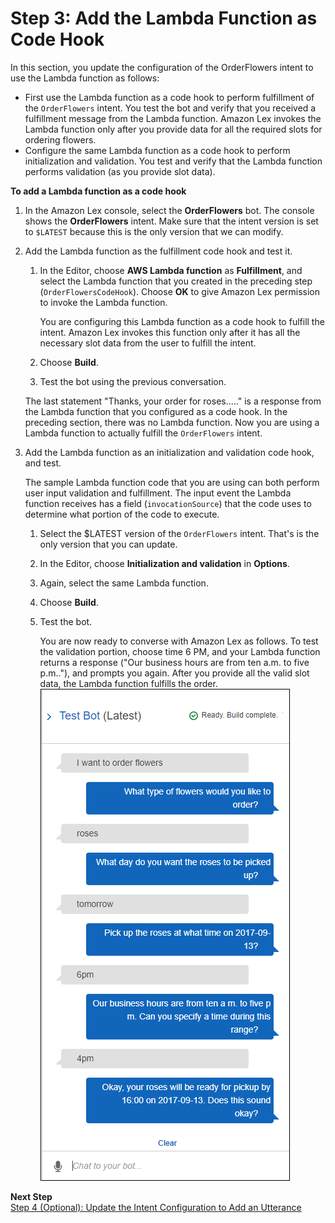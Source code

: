 # Step 3: Add the Lambda Function as Code Hook

In this section, you update the configuration of the OrderFlowers intent to use the Lambda function as follows:
+ First use the Lambda function as a code hook to perform fulfillment of the `OrderFlowers` intent\. You test the bot and verify that you received a fulfillment message from the Lambda function\. Amazon Lex invokes the Lambda function only after you provide data for all the required slots for ordering flowers\.
+ Configure the same Lambda function as a code hook to perform initialization and validation\. You test and verify that the Lambda function performs validation \(as you provide slot data\)\.

**To add a Lambda function as a code hook**

1. In the Amazon Lex console, select the **OrderFlowers** bot\. The console shows the **OrderFlowers** intent\. Make sure that the intent version is set to `$LATEST` because this is the only version that we can modify\.

1. Add the Lambda function as the fulfillment code hook and test it\.

   1. In the Editor, choose **AWS Lambda function** as **Fulfillment**, and select the Lambda function that you created in the preceding step \(`OrderFlowersCodeHook`\)\. Choose **OK** to give Amazon Lex permission to invoke the Lambda function\.

      You are configuring this Lambda function as a code hook to fulfill the intent\. Amazon Lex invokes this function only after it has all the necessary slot data from the user to fulfill the intent\.

   1. Choose **Build**\.

   1. Test the bot using the previous conversation\.

   The last statement "Thanks, your order for roses\.\.\.\.\." is a response from the Lambda function that you configured as a code hook\. In the preceding section, there was no Lambda function\. Now you are using a Lambda function to actually fulfill the `OrderFlowers` intent\.

1. Add the Lambda function as an initialization and validation code hook, and test\.

   The sample Lambda function code that you are using can both perform user input validation and fulfillment\. The input event the Lambda function receives has a field \(`invocationSource`\) that the code uses to determine what portion of the code to execute\.

   1. Select the $LATEST version of the `OrderFlowers` intent\. That's is the only version that you can update\.

   1. In the Editor, choose **Initialization and validation** in **Options**\.

   1. Again, select the same Lambda function\.

   1. Choose **Build**\.

   1. Test the bot\.

      You are now ready to converse with Amazon Lex as follows\. To test the validation portion, choose time 6 PM, and your Lambda function returns a response \("Our business hours are from ten a.m. to five p.m.\."\), and prompts you again\. After you provide all the valid slot data, the Lambda function fulfills the order\.
![\[\]](../images/OrderFlowers-FullLambda.png)

**Next Step**  
[Step 4 \(Optional\): Update the Intent Configuration to Add an Utterance](ex1-step4.md)
